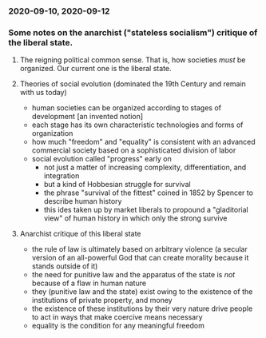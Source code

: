 ### 2020-09-10, 2020-09-12

### Some notes on the anarchist ("stateless socialism") critique of the liberal state.

1. The reigning political common sense. That is, how societies *must*
	be organized. Our current one is the liberal state.
	
2. Theories of social evolution (dominated the 19th Century and
	remain with us today)
	- human societies can be organized according to stages of
    development [an invented notion]
	- each stage has its own characteristic technologies and forms of
      organization
	- how much "freedom" and "equality" is consistent with an
      advanced commercial society based on a sophisticated
      division of labor
	- social evolution called "progress" early on
      - not just a matter of increasing complexity,
      differentiation, and integration
	  - but a kind of Hobbesian struggle for survival
	  - the phrase "survival of the fittest" coined in 1852 by
        Spencer to describe human history
	  - this ides taken up by market liberals to propound a
        "gladitorial view" of human history in which only the strong
        survive
		  
3. Anarchist critique of this liberal state
	- the rule of law is ultimately based on arbitrary violence
		(a secular version of an all-powerful God that can create
		morality because it stands outside of it)
	- the need for punitive law and the apparatus of the state is *not* because of a flaw in human nature
	- they (punitive law and the state) exist owing to the existence
      of the institutions of private property, and money
	- the existence of these institutions by their very nature
      drive people to act in ways that make coercive means necessary
	- equality is the condition for any meaningful freedom
